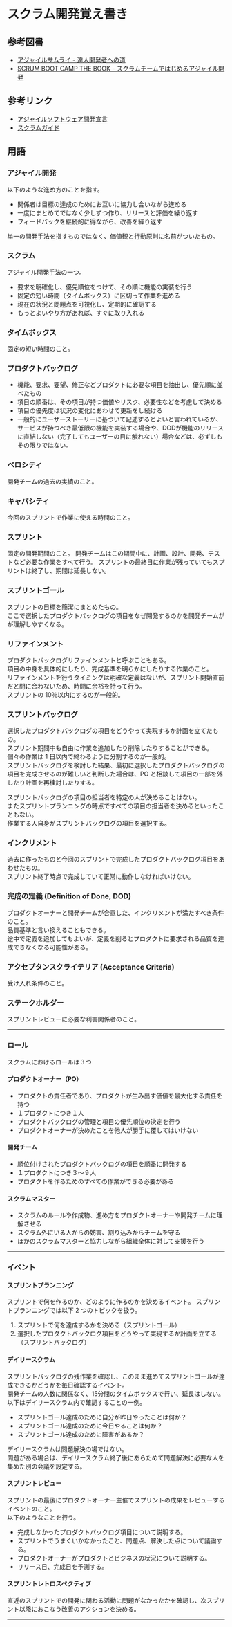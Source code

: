 # スクラム開発覚え書き

## 参考図書

- [アジャイルサムライ - 達人開発者への道](https://shop.ohmsha.co.jp/shopdetail/000000001901/)
- [SCRUM BOOT CAMP THE BOOK - スクラムチームではじめるアジャイル開発](https://www.shoeisha.co.jp/book/detail/9784798167282)

## 参考リンク

- [アジャイルソフトウェア開発宣言](https://agilemanifesto.org/iso/ja/manifesto.html)
- [スクラムガイド](https://www.scrumguides.org/docs/scrumguide/v2020/2020-Scrum-Guide-Japanese.pdf)

## 用語

### アジャイル開発

以下のような進め方のことを指す。

- 関係者は目標の達成のためにお互いに協力し合いながら進める
- 一度にまとめてではなく少しずつ作り、リリースと評価を繰り返す
- フィードバックを継続的に得ながら、改善を繰り返す

単一の開発手法を指すものではなく、価値観と行動原則に名前がついたもの。

### スクラム

アジャイル開発手法の一つ。

- 要求を明確化し、優先順位をつけて、その順に機能の実装を行う
- 固定の短い時間（タイムボックス）に区切って作業を進める
- 現在の状況と問題点を可視化し、定期的に確認する
- もっとよいやり方があれば、すぐに取り入れる

### タイムボックス

固定の短い時間のこと。

### プロダクトバックログ

- 機能、要求、要望、修正などプロダクトに必要な項目を抽出し、優先順に並べたもの
- 項目の順番は、その項目が持つ価値やリスク、必要性などを考慮して決める
- 項目の優先度は状況の変化にあわせて更新をし続ける
- 一般的にユーザーストーリーに基づいて記述するとよいと言われているが、サービスが持つべき最低限の機能を実装する場合や、DODが機能のリリースに直結しない（完了してもユーザーの目に触れない）場合などは、必ずしもその限りではない。

### ベロシティ

開発チームの過去の実績のこと。

### キャパシティ

今回のスプリントで作業に使える時間のこと。

### スプリント

固定の開発期間のこと。
開発チームはこの期間中に、計画、設計、開発、テストなど必要な作業をすべて行う。
スプリントの最終日に作業が残っていてもスプリントは終了し、期間は延長しない。

### スプリントゴール

スプリントの目標を簡潔にまとめたもの。  
ここで選択したプロダクトバックログの項目をなぜ開発するのかを開発チームがが理解しやすくなる。

### リファインメント

プロダクトバックログリファインメントと呼ぶこともある。  
項目の中身を具体的にしたり、完成基準を明らかにしたりする作業のこと。  
リファインメントを行うタイミングは明確な定義はないが、スプリント開始直前だと間に合わないため、時間に余裕を持って行う。  
スプリントの 10％以内にするのが一般的。

### スプリントバックログ

選択したプロダクトバックログの項目をどうやって実現するか計画を立てたもの。  
スプリント期間中も自由に作業を追加したり削除したりすることができる。  
個々の作業は 1 日以内で終わるように分割するのが一般的。  
スプリントバックログを検討した結果、最初に選択したプロダクトバックログの項目を完成させるのが難しいと判断した場合は、PO と相談して項目の一部を外したり計画を再検討したりする。

スプリントバックログの項目の担当者を特定の人が決めることはない。  
またスプリントプランニングの時点ですべての項目の担当者を決めるといったこともない。  
作業する人自身がスプリントバックログの項目を選択する。

### インクリメント

過去に作ったものと今回のスプリントで完成したプロダクトバックログ項目をあわせたもの。  
スプリント終了時点で完成していて正常に動作しなければいけない。

### 完成の定義 (Definition of Done, DOD)

プロダクトオーナーと開発チームが合意した、インクリメントが満たすべき条件のこと。  
品質基準と言い換えることもできる。  
途中で定義を追加してもよいが、定義を削るとプロダクトに要求される品質を達成できなくなる可能性がある。

### アクセプタンスクライテリア (Acceptance Criteria)

受け入れ条件のこと。

### ステークホルダー

スプリントレビューに必要な利害関係者のこと。

---

### ロール

スクラムにおけるロールは３つ

#### プロダクトオーナー（PO）

- プロダクトの責任者であり、プロダクトが生み出す価値を最大化する責任を持つ
- １プロダクトにつき１人
- プロダクトバックログの管理と項目の優先順位の決定を行う
- プロダクトオーナーが決めたことを他人が勝手に覆してはいけない

#### 開発チーム

- 順位付けされたプロダクトバックログの項目を順番に開発する
- １プロダクトにつき３〜９人
- プロダクトを作るためのすべての作業ができる必要がある

#### スクラムマスター

- スクラムのルールや作成物、進め方をプロダクトオーナーや開発チームに理解させる
- スクラム外にいる人からの妨害、割り込みからチームを守る
- ほかのスクラムマスターと協力しながら組織全体に対して支援を行う

---

### イベント

#### スプリントプランニング

スプリントで何を作るのか、どのように作るのかを決めるイベント。
スプリントプランニングでは以下 2 つのトピックを扱う。

1. スプリントで何を達成するかを決める（スプリントゴール）
2. 選択したプロダクトバックログ項目をどうやって実現するか計画を立てる（スプリントバックログ）

#### デイリースクラム

スプリントバックログの残作業を確認し、このまま進めてスプリントゴールが達成できるかどうかを毎日確認するイベント。  
開発チームの人数に関係なく、15分間のタイムボックスで行い、延長はしない。  
以下はデイリースクラム内で確認することの一例。

- スプリントゴール達成のために自分が昨日やったことは何か？
- スプリントゴール達成のために今日やることは何か？
- スプリントゴール達成のために障害があるか？

デイリースクラムは問題解決の場ではない。  
問題がある場合は、デイリースクラム終了後にあらためて問題解決に必要な人を集めた別の会議を設定する。

#### スプリントレビュー

スプリントの最後にプロダクトオーナー主催でスプリントの成果をレビューするイベントのこと。  
以下のようなことを行う。

- 完成しなかったプロダクトバックログ項目について説明する。
- スプリントでうまくいかなかったこと、問題点、解決した点について議論する。
- プロダクトオーナーがプロダクトとビジネスの状況について説明する。
- リリース日、完成日を予測する。

#### スプリントレトロスペクティブ

直近のスプリントでの開発に関わる活動に問題がなかったかを確認し、次スプリント以降におこなう改善のアクションを決める。

---


